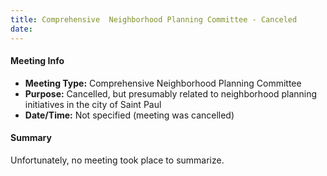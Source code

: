 ```yaml
---
title: Comprehensive  Neighborhood Planning Committee - Canceled
date: 
---
```

#### Meeting Info
* **Meeting Type:** Comprehensive Neighborhood Planning Committee
* **Purpose:** Cancelled, but presumably related to neighborhood planning initiatives in the city of Saint Paul
* **Date/Time:** Not specified (meeting was cancelled)

#### Summary
Unfortunately, no meeting took place to summarize.


